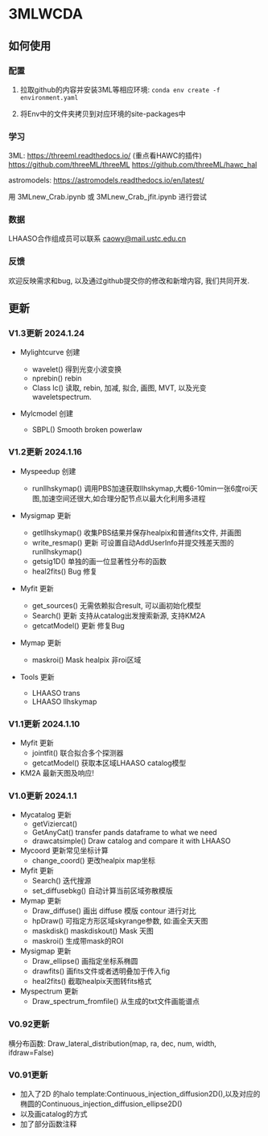 # 3MLWCDA


## 如何使用
### 配置
1. 拉取github的内容并安装3ML等相应环境:
`conda env create -f environment.yaml`

2. 将Env中的文件夹拷贝到对应环境的site-packages中

### 学习
3ML: https://threeml.readthedocs.io/ (重点看HAWC的插件)   https://github.com/threeML/threeML   https://github.com/threeML/hawc_hal

astromodels: https://astromodels.readthedocs.io/en/latest/

用 3MLnew_Crab.ipynb 或 3MLnew_Crab_jfit.ipynb 进行尝试

### 数据
 LHAASO合作组成员可以联系 caowy@mail.ustc.edu.cn

### 反馈
欢迎反映需求和bug, 以及通过github提交你的修改和新增内容, 我们共同开发.

## 更新
### V1.3更新 2024.1.24
* Mylightcurve 创建
  * wavelet() 得到光变小波变换
  * nprebin() rebin
  * Class lc() 读取, rebin, 加减, 拟合, 画图, MVT, 以及光变waveletspectrum.

* Mylcmodel 创建
  * SBPL() Smooth broken powerlaw

### V1.2更新 2024.1.16
* Myspeedup 创建
  * runllhskymap() 调用PBS加速获取llhskymap,大概6-10min一张6度roi天图,加速空间还很大,如合理分配节点以最大化利用多进程
* Mysigmap 更新
  * getllhskymap() 收集PBS结果并保存healpix和普通fits文件, 并画图
  * write_resmap() 更新 可设置自动AddUserInfo并提交残差天图的runllhskymap()
  * getsig1D()     单独的画一位显著性分布的函数
  * heal2fits()    Bug 修复
* Myfit 更新
  * get_sources()  无需依赖拟合result, 可以画初始化模型
  * Search()       更新 支持从catalog出发搜索新源, 支持KM2A
  * getcatModel()  更新 修复Bug
* Mymap 更新
  * maskroi()      Mask healpix 非roi区域

* Tools 更新
  * LHAASO trans
  * LHAASO llhskymap

### V1.1更新 2024.1.10
* Myfit 更新
  * jointfit() 联合拟合多个探测器
  * getcatModel() 获取本区域LHAASO catalog模型
* KM2A 最新天图及响应!

### V1.0更新 2024.1.1
* Mycatalog 更新
  * getViziercat()
  * GetAnyCat() transfer pands dataframe to what we need
  * drawcatsimple() Draw catalog and compare it with LHAASO
* Mycoord 更新常见坐标计算
  * change_coord() 更改healpix map坐标
* Myfit 更新
  * Search() 迭代搜源
  * set_diffusebkg() 自动计算当前区域弥散模版
* Mymap 更新
  * Draw_diffuse() 画出 diffuse 模版 contour 进行对比
  * hpDraw() 可指定方形区域skyrange参数, 如:画全天天图
  * maskdisk() maskdiskout() Mask 天图
  * maskroi() 生成带mask的ROI
* Mysigmap 更新
  * Draw_ellipse() 画指定坐标系椭圆
  * drawfits() 画fits文件或者透明叠加于传入fig
  * heal2fits() 截取healpix天图转fits格式
* Myspectrum 更新
  * Draw_spectrum_fromfile() 从生成的txt文件画能谱点


### V0.92更新
  横分布函数: Draw_lateral_distribution(map, ra, dec, num, width, ifdraw=False)

### V0.91更新
* 加入了2D 的halo template:Continuous_injection_diffusion2D(),以及对应的椭圆的Continuous_injection_diffusion_ellipse2D()
* 以及画catalog的方式
* 加了部分函数注释